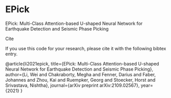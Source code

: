 # EPick
EPick: Multi-Class Attention-based U-shaped Neural Network for Earthquake Detection and Seismic Phase Picking

Cite

If you use this code for your research, please cite it with the following bibtex entry.

@article{li2021epick,
  title={EPick: Multi-Class Attention-based U-shaped Neural Network for Earthquake Detection and Seismic Phase Picking},
  author={Li, Wei and Chakraborty, Megha and Fenner, Darius and Faber, Johannes and Zhou, Kai and Ruempker, Georg and Stoecker, Horst and Srivastava, Nishtha},
  journal={arXiv preprint arXiv:2109.02567},
  year={2021}
}

